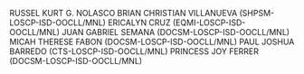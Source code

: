 RUSSEL KURT G. NOLASCO
BRIAN CHRISTIAN VILLANUEVA (SHPSM-LOSCP-ISD-OOCLL/MNL)
ERICALYN CRUZ (EQMI-LOSCP-ISD-OOCLL/MNL)
JUAN GABRIEL SEMANA (DOCSM-LOSCP-ISD-OOCLL/MNL)
MICAH THERESE FABON (DOCSM-LOSCP-ISD-OOCLL/MNL)
PAUL JOSHUA BARREDO (CTS-LOSCP-ISD-OOCLL/MNL)
PRINCESS JOY FERRER (DOCSM-LOSCP-ISD-OOCLL/MNL)
